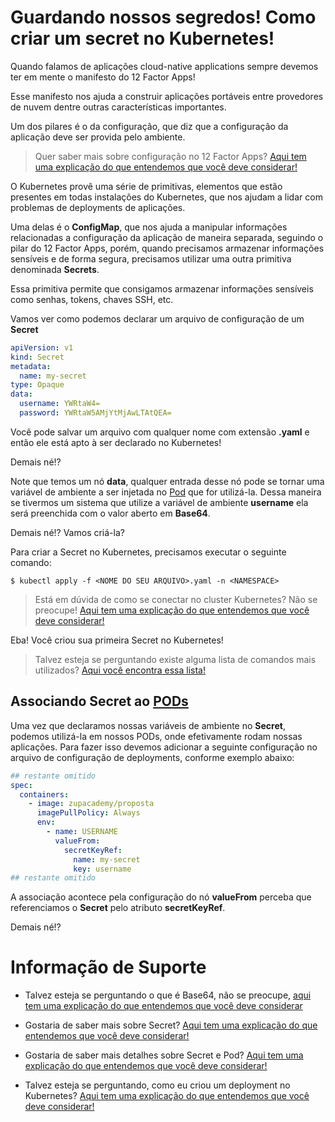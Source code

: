 # Guardando nossos segredos! Como criar um secret no Kubernetes!

Quando falamos de aplicações cloud-native applications sempre devemos ter em mente o manifesto
do 12 Factor Apps!

Esse manifesto nos ajuda a construir aplicações portáveis entre provedores de nuvem dentre
outras características importantes.

Um dos pilares é o da configuração, que diz que a configuração da aplicação deve ser provida pelo ambiente.

> Quer saber mais sobre configuração no 12 Factor Apps? [Aqui tem uma explicação do que entendemos que você deve considerar!](../informacao_procedural/twelve-factor-config.md)

O Kubernetes provê uma série de primitivas, elementos que estão presentes em todas instalações do Kubernetes,
que nos ajudam a lidar com problemas de deployments de aplicações.

Uma delas é o **ConfigMap**, que nos ajuda a manipular informações relacionadas a configuração da aplicação de maneira 
separada, seguindo o pilar do 12 Factor Apps, porém, quando precisamos armazenar informações sensíveis e de forma segura, 
precisamos utilizar uma outra primitiva denominada **Secrets**.

Essa primitiva permite que consigamos armazenar informações sensíveis como senhas, tokens, chaves SSH, etc.

Vamos ver como podemos declarar um arquivo de configuração de um **Secret**

```yaml
apiVersion: v1
kind: Secret
metadata:
  name: my-secret
type: Opaque
data:
  username: YWRtaW4=
  password: YWRtaW5AMjYtMjAwLTAtQEA=
```

Você pode salvar um arquivo com qualquer nome com extensão **.yaml** e então ele está apto à ser declarado no Kubernetes!

Demais né!?

Note que temos um nó **data**, qualquer entrada desse nó pode se tornar uma variável de ambiente a ser injetada no [Pod](https://kubernetes.io/docs/concepts/workloads/pods/) 
que for utilizá-la. Dessa maneira se tivermos um sistema que utilize a variável de ambiente **username** ela será 
preenchida com o valor aberto em **Base64**.

Demais né!? Vamos criá-la?

Para criar a Secret no Kubernetes, precisamos executar o seguinte comando:

```shell script
$ kubectl apply -f <NOME DO SEU ARQUIVO>.yaml -n <NAMESPACE>
```

> Está em dúvida de como se conectar no cluster Kubernetes? Não se preocupe! [Aqui tem uma explicação do que entendemos que você deve considerar!](../informacao_procedural/conectando_gcloud_sdk.md)

Eba! Você criou sua primeira Secret no Kubernetes!

>  Talvez esteja se perguntando existe alguma lista de comandos mais utilizados? [Aqui você encontra essa lista!](kubernetes_kubectl.md)

## Associando Secret ao [PODs](https://kubernetes.io/docs/concepts/workloads/pods/)

Uma vez que declaramos nossas variáveis de ambiente no **Secret**, podemos utilizá-la em nossos PODs, onde efetivamente
rodam nossas aplicações. Para fazer isso devemos adicionar a seguinte configuração no arquivo de configuração de deployments,
conforme exemplo abaixo:

```yaml
## restante omitido
spec:
  containers:
    - image: zupacademy/proposta
      imagePullPolicy: Always
      env:
        - name: USERNAME
          valueFrom:
            secretKeyRef:
              name: my-secret
              key: username
## restante omitido
``` 

A associação acontece pela configuração do nó **valueFrom** perceba que referenciamos o **Secret** pelo atributo
**secretKeyRef**.

Demais né!?

# Informação de Suporte

* Talvez esteja se perguntando o que é Base64, não se preocupe,  [aqui tem uma explicação do que entendemos que você deve considerar](https://pt.wikipedia.org/wiki/Base64)

* Gostaria de saber mais sobre Secret? [Aqui tem uma explicação do que entendemos que você deve considerar!](https://kubernetes.io/docs/concepts/configuration/secret/)

* Gostaria de saber mais detalhes sobre Secret e Pod? [Aqui tem uma explicação do que entendemos que você deve considerar!](https://kubernetes.io/docs/concepts/configuration/secret/#using-secrets-as-environment-variables)

* Talvez esteja se perguntando, como eu criou um deployment no Kubernetes? [Aqui tem uma explicação do que entendemos que você deve considerar!](../informacao_suporte/kubernetes_deployment.md) 